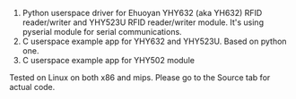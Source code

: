   1. Python userspace driver for Ehuoyan YHY632 (aka YH632) RFID reader/writer and YHY523U RFID reader/writer module. It's using pyserial module for serial communications.
  1. C userspace example app for YHY632 and YHY523U. Based on python one.
  1. C userspace example app for YHY502 module

Tested on Linux on both x86 and mips. Please go to the Source tab for actual code.
